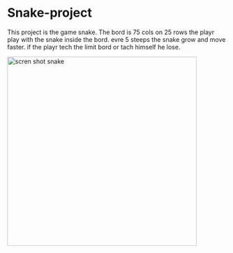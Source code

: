 # Snake-project

This project is the game snake.
The bord is 75 cols on 25 rows
the playr play with the snake inside the bord.
evre 5 steeps the snake grow and move faster.
if the playr tech the limit bord or tach himself he lose.


<img width="434" alt="scren shot snake" src="https://user-images.githubusercontent.com/71311119/116089607-b585df00-a6ab-11eb-93f0-5d57e96bcc10.png">


